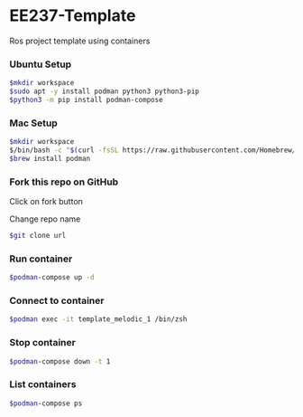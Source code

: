 # EE237-Template
Ros project template using containers

### Ubuntu Setup
```bash
$mkdir workspace
$sudo apt -y install podman python3 python3-pip
$python3 -m pip install podman-compose
```
### Mac Setup
```bash
$mkdir workspace
$/bin/bash -c "$(curl -fsSL https://raw.githubusercontent.com/Homebrew/install/HEAD/install.sh)"
$brew install podman
```

### Fork this repo on GitHub
Click on fork button

Change repo name

```bash
$git clone url
```

### Run container
```bash
$podman-compose up -d
```
### Connect to container
```bash
$podman exec -it template_melodic_1 /bin/zsh
```
### Stop container
```bash
$podman-compose down -t 1
```

### List containers
```bash
$podman-compose ps
```
